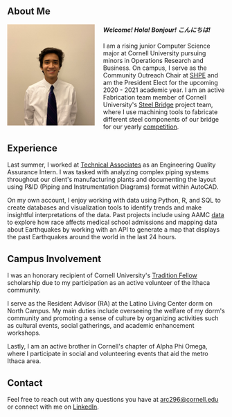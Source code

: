## About Me

<img align="left" width="40%" height="40%" src="me_2.jpg" style="margin-right: 20px"/>

#### _Welcome! Hola! Bonjour! こんにちは!_

I am a rising junior Computer Science major at Cornell University pursuing minors in Operations Research and Business. On campus, I serve as the Community Outreach Chair at [SHPE](https://www.shpe.cornell.edu/index.html) and am the President Elect for the upcoming 2020 - 2021 academic year. I am an active Fabrication team member of Cornell University's [Steel Bridge](https://steelbridge.engineering.cornell.edu/) project team, where I use machining tools to fabricate different steel components of our bridge for our yearly [competition](https://www.aisc.org/education/university-programs/student-steel-bridge-competition/).

## Experience

Last summer, I worked at [Technical Associates](https://www.technicalassociates.com/) as an Engineering Quality Assurance Intern. I was tasked with analyzing complex piping systems throughout our client's manufacturing plants and documenting the layout using P&ID (Piping and Instrumentation Diagrams) format within AutoCAD.

On my own account, I enjoy working with data using Python, R, and SQL to create databases and visualization tools to identify trends and make insightful interpretations of the data. Past projects include using AAMC [data](https://www.aamc.org/data-reports) to explore how race affects medical school admissions and mapping data about Earthquakes by working with an API to generate a map that displays the past Earthquakes around the world in the last 24 hours.

## Campus Involvement

I was an honorary recipient of Cornell University's [Tradition Fellow](https://commitment.cornell.edu/tradition) scholarship due to my participation as an active volunteer of the Ithaca community. 

I serve as the Resident Advisor (RA) at the Latino Living Center dorm on North Campus. My main duties include overseeing the welfare of my dorm's community and promoting a sense of culture by organizing activities such as cultural events, social gatherings, and academic enhancement workshops.

Lastly, I am an active brother in Cornell's chapter of Alpha Phi Omega, where I participate in social and volunteering events that aid the metro Ithaca area.

## Contact

Feel free to reach out with any questions you have at
[arc296@cornell.edu](mailto:arc296@cornell.edu) or connect with me on [LinkedIn](https://www.linkedin.com/in/alancaldera2022).
